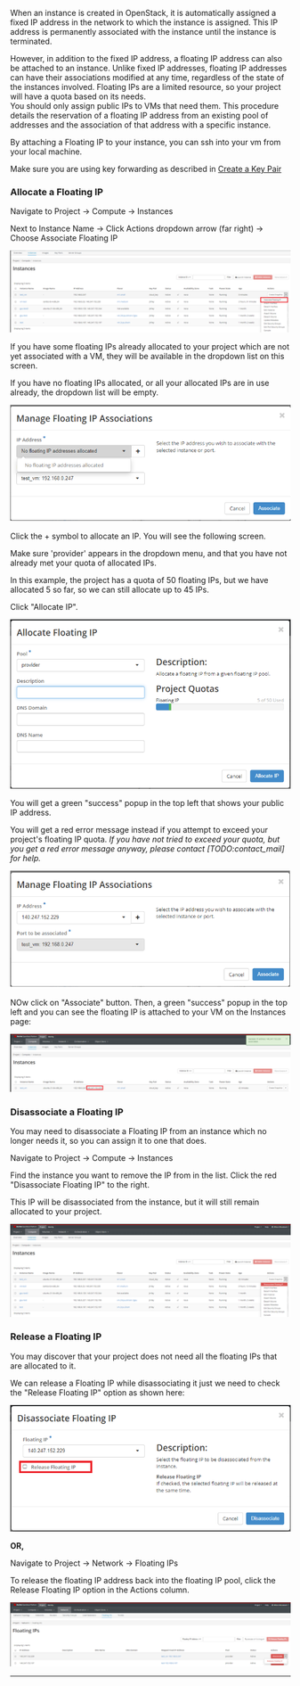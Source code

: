 When an instance is created in OpenStack, it is automatically assigned a fixed IP address in the network to which the instance is assigned. This IP address is permanently associated with the instance until the instance is terminated.

However, in addition to the fixed IP address, a floating IP address can also be attached to an instance. Unlike fixed IP addresses, floating IP addresses can have their associations modified at any time, regardless of the state of the instances involved. Floating IPs are a limited resource, so your project will have a quota based on its needs.  
You should only assign public IPs to VMs that need them. This procedure details the reservation of a floating IP address from an existing pool of addresses and the association of that address with a specific instance.

By attaching a Floating IP to your instance, you can ssh into your vm from your local machine.

Make sure you are using key forwarding as described in [Create a Key Pair](../access-and-security/create-a-key-pair.md)

### Allocate a Floating IP
Navigate to Project -> Compute -> Instances

Next to Instance Name -> Click Actions dropdown arrow (far right) -> Choose Associate Floating IP

![Floating IP Associate](images/floating_ip_associate.png)

If you have some floating IPs already allocated to your project which are not yet associated with a VM, they will be available in the dropdown list on this screen.

If you have no floating IPs allocated, or all your allocated IPs are in use already, the dropdown list will be empty.

![Floating IP Not Available](images/floating_ip_none.png)

Click the + symbol to allocate an IP.  You will see the following screen.

Make sure 'provider' appears in the dropdown menu, and that you have not already met your quota of allocated IPs.

In this example, the project has a quota of 50 floating IPs, but we have allocated 5 so far, so we can still allocate up to 45 IPs.

Click "Allocate IP".

![Floating IP Allocated](images/floating_ip_allocate.png)

You will get a green "success" popup in the top left that shows your public IP address.

You will get a red error message instead if you attempt to exceed your project's floating IP quota. 
*If you have not tried to exceed your quota, but you get a red error message anyway, please contact [TODO:contact_mail] for help.*

![Floating IP Successfully Allocated](images/floating_ip_allocate_success.png)

NOw click on "Associate" button. Then, a green "success" popup in the top left and you can see the floating IP is attached to your VM on the Instances page:

![Floating IP Successfully Associated](images/floating_ip_is_associated.png)

### Disassociate a Floating IP 
You may need to disassociate a Floating IP from an instance which no longer needs it, so you can assign it to one that does.

Navigate to Project -> Compute -> Instances

Find the instance you want to remove the IP from in the list.  Click the red "Disassociate Floating IP" to the right.

This IP will be disassociated from the instance, but it will still remain allocated to your project.

![Floating IP Disassociate](images/floating_ip_disassociate.png)

### Release a Floating IP
You may discover that your project does not need all the floating IPs that are allocated to it.

We can release a Floating IP while disassociating it just we need to check the "Release Floating IP" option as shown here:

![Floating IP Successfully Disassociated](images/floating_ip_disassociate_release.png)

**OR,**

Navigate to Project -> Network -> Floating IPs

To release the floating IP address back into the floating IP pool, click the Release Floating IP option in the Actions column.

![Release Floating IP](images/floating_ip_release.png)

---
